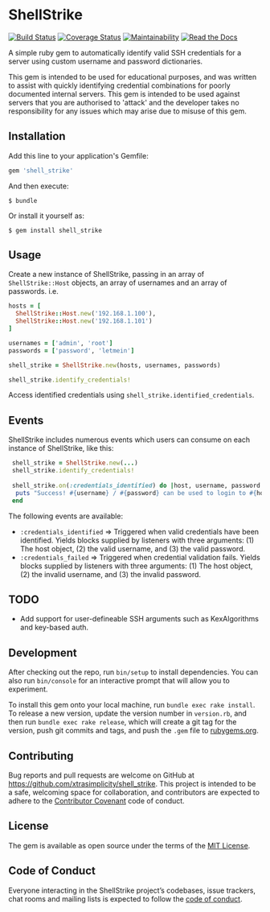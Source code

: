 # ShellStrike
[![Build Status](https://travis-ci.org/xtrasimplicity/shell-strike.svg?branch=master)](https://travis-ci.org/xtrasimplicity/shell-strike)
[![Coverage Status](https://coveralls.io/repos/github/xtrasimplicity/shell-strike/badge.svg?branch=master)](https://coveralls.io/github/xtrasimplicity/shell-strike?branch=master)
[![Maintainability](https://api.codeclimate.com/v1/badges/f66cd28d67eb40caf879/maintainability)](https://codeclimate.com/github/xtrasimplicity/shell-strike/maintainability)
[![Read the Docs](https://img.shields.io/readthedocs/pip.svg)](http://www.rubydoc.info/github/xtrasimplicity/shell-strike/master)

A simple ruby gem to automatically identify valid SSH credentials for a server using custom username and password dictionaries.


This gem is intended to be used for educational purposes, and was written to assist with quickly identifying credential combinations for poorly documented internal servers. This gem is intended to be used against servers that you are authorised to 'attack' and the developer takes no responsibility for any issues which may arise due to misuse of this gem.

## Installation

Add this line to your application's Gemfile:

```ruby
gem 'shell_strike'
```

And then execute:

    $ bundle

Or install it yourself as:

    $ gem install shell_strike

## Usage
Create a new instance of ShellStrike, passing in an array of `ShellStrike::Host` objects, an array of usernames and an array of passwords. i.e.

```ruby
hosts = [
  ShellStrike::Host.new('192.168.1.100'),
  ShellStrike::Host.new('192.168.1.101')
]

usernames = ['admin', 'root']
passwords = ['password', 'letmein']

shell_strike = ShellStrike.new(hosts, usernames, passwords)

shell_strike.identify_credentials!
```

Access identified credentials using `shell_strike.identified_credentials`.

## Events
ShellStrike includes numerous events which users can consume on each instance of ShellStrike, like this:

```ruby
 shell_strike = ShellStrike.new(...)
 shell_strike.identify_credentials!
 
 shell_strike.on(:credentials_identified) do |host, username, password|
  puts "Success! #{username} / #{password} can be used to login to #{host}."
 end
```

The following events are available:
  * `:credentials_identified` => Triggered when valid credentials have been identified. Yields blocks supplied by listeners with three arguments: (1) The host object, (2) the valid username, and (3) the valid password.
  * `:credentials_failed` => Triggered when credential validation fails. Yields blocks supplied by listeners with three arguments: (1) The host object, (2) the invalid username, and (3) the invalid password.

## TODO
- Add support for user-defineable SSH arguments such as KexAlgorithms and key-based auth.


## Development

After checking out the repo, run `bin/setup` to install dependencies. You can also run `bin/console` for an interactive prompt that will allow you to experiment.

To install this gem onto your local machine, run `bundle exec rake install`. To release a new version, update the version number in `version.rb`, and then run `bundle exec rake release`, which will create a git tag for the version, push git commits and tags, and push the `.gem` file to [rubygems.org](https://rubygems.org).

## Contributing

Bug reports and pull requests are welcome on GitHub at https://github.com/xtrasimplicity/shell_strike. This project is intended to be a safe, welcoming space for collaboration, and contributors are expected to adhere to the [Contributor Covenant](http://contributor-covenant.org) code of conduct.

## License

The gem is available as open source under the terms of the [MIT License](https://opensource.org/licenses/MIT).

## Code of Conduct

Everyone interacting in the ShellStrike project’s codebases, issue trackers, chat rooms and mailing lists is expected to follow the [code of conduct](https://github.com/xtrasimplicity/shell_strike/blob/master/CODE_OF_CONDUCT.md).
